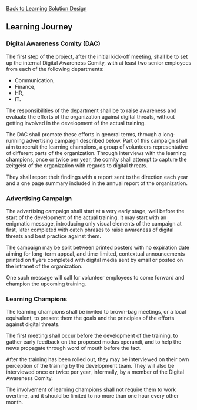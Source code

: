 [Back to Learning Solution Design](600-LEARNING-SOLUTION-DESIGN.md)
## Learning Journey

### Digital Awareness Comity (DAC)

The first step of the project, after the initial kick-off meeting,
shall be to set up the internal Digital Awareness Comity, with at
least two senior employees from each of the following departments:

- Communication,
- Finance,
- HR,
- IT.

The responsibilities of the department shall be to raise awareness
and evaluate the efforts of the organization against digital threats,
without getting involved in the development of the actual training.

The DAC shall promote these efforts in general terms, through a long-running
advertising campaign described below. Part of this campaign shall aim to
recruit the learning champions, a group of volunteers representative of
different parts of the organization. Through interviews with the learning
champions, once or twice per year, the comity shall attempt to capture the
zeitgeist of the organization with regards to digital threats.

They shall report their findings with a report sent to the direction each year
and a one page summary included in the annual report of the organization.

### Advertising Campaign

The advertising campaign shall start at a very early stage,
well before the start of the development of the actual training.
It may start with an enigmatic message, introducing only visual
elements of the campaign at first, later completed with catch phrases
to raise awareness of digital threats and best practice against them.

The campaign may be split between printed posters with no expiration
date aiming for long-term appeal, and time-limited, contextual
announcements printed on flyers completed with digital media sent
by email or posted on the intranet of the organization.

One such message will call for volunteer employees to come forward
and champion the upcoming training.

### Learning Champions

The learning champions shall be invited to brown-bag meetings, or a
local equivalent, to present them the goals and the principles of the
efforts against digital threats.

The first meeting shall occur before the development of the training,
to gather early feedback on the proposed modus operandi, and to help
the news propagate through word of mouth before the fact.

After the training has been rolled out, they may be interviewed on their own
perception of the training by the development team. They will also be
interviewed once or twice per year, informally, by a member of the Digital
Awareness Comity.

The involvement of learning champions shall not require them to work overtime,
and it should be limited to no more than one hour every other month.
